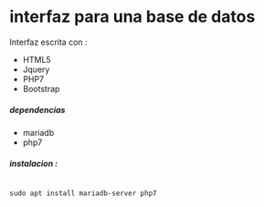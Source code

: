 # interfaz para una base de datos

Interfaz escrita con :
- HTML5
- Jquery
- PHP7
- Bootstrap

##### dependencias 
- mariadb
- php7

##### instalacion :
```

sudo apt install mariadb-server php7

```
